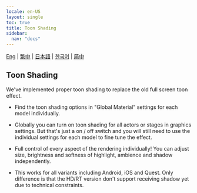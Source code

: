 ```yaml
---
locale: en-US
layout: single
toc: true
title: Toon Shading
sidebar:
  nav: "docs"
---
```

[Eng](/dancexr/features/toon_shading) | [繁中](/tw/dancexr/features/toon_shading) | [日本語](/jp/dancexr/features/toon_shading) | [한국어](/kr/dancexr/features/toon_shading) | [简中](/zh/dancexr/features/toon_shading)

## Toon Shading

We've implemented proper toon shading to replace the old full screen toon effect. 

* Find the toon shading options in "Global Material" settings for each model individually.

* Globally you can turn on toon shading for all actors or stages in graphics settings. But that's just a on / off switch and you will still need to use the individual settings for each model to fine tune the effect.

* Full control of every aspect of the rendering individually! You can adjust size, brightness and softness of highlight, ambience and shadow independently.

* This works for all variants including Android, iOS and Quest. Only difference is that the HD/RT version don't support receiving shadow yet due to technical constraints. 

